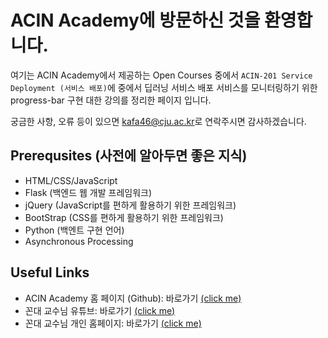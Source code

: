 # ACIN Academy에 방문하신 것을 환영합니다.

여기는 ACIN Academy에서 제공하는 Open Courses 중에서 `ACIN-201 Service Deployment (서비스 배포)`에 중에서 딥러닝 서비스 배포 서비스를 모니터링하기 위한 progress-bar 구현 대한 강의를 정리한 페이지 입니다.

궁금한 사항, 오류 등이 있으면 [kafa46@cju.ac.kr](mailto:kafa46@cju.ac.kr)로 연락주시면 감사하겠습니다.

## Prerequsites (사전에 알아두면 좋은 지식)
- HTML/CSS/JavaScript
- Flask (백엔드 웹 개발 프레임워크)
- jQuery (JavaScript를 편하게 활용하기 위한 프레임워크)
- BootStrap (CSS를 편하게 활용하기 위한 프레임워크)
- Python (백엔트 구현 언어)
- Asynchronous Processing

## Useful Links
- ACIN Academy 홈 페이지 (Github): 바로가기 [(click me)](https://github.com/kafa46/acin_academy)
- 꼰대 교수님 유튜브: 바로가기 [(click me)](https://www.youtube.com/@kafa46)
- 꼰대 교수님 개인 홈페이지: 바로가기 [(click me)](https://prof.acin.kr/)
